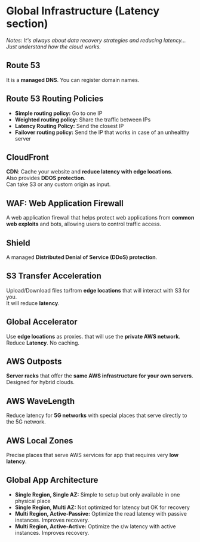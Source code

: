# Global Infrastructure (Latency section)

*Notes: It's always about data recovery strategies and reducing latency... Just understand how the cloud works.*

## Route 53

It is a **managed DNS**. You can register domain names.

## Route 53 Routing Policies

- **Simple routing policy:** Go to one IP
- **Weighted routing policy:** Share the traffic between IPs 
- **Latency Routing Policy:** Send the closest IP
- **Failover routing policy:** Send the IP that works in case of an unhealthy server

## CloudFront

**CDN**: Cache your website and **reduce latency with edge locations**.  
Also provides **DDOS protection**.  
Can take S3 or any custom origin as input.

## WAF: Web Application Firewall

A web application firewall that helps protect web applications from **common web exploits** and bots, allowing users to control traffic access.

## Shield

A managed **Distributed Denial of Service (DDoS) protection**.

## S3 Transfer Acceleration

Upload/Download files to/from **edge locations** that will interact with S3 for you.  
It will reduce **latency**.

## Global Accelerator

Use **edge locations** as proxies. that will use the **private AWS network**.  
Reduce **Latency**. No caching.

## AWS Outposts

**Server racks** that offer the **same AWS infrastructure for your own servers**.  
Designed for hybrid clouds.

## AWS WaveLength

Reduce latency for **5G networks** with special places that serve directly to the 5G network.

## AWS Local Zones

Precise places that serve AWS services for app that requires very **low latency**.

## Global App Architecture

- **Single Region, Single AZ:** Simple to setup but only available in one physical place
- **Single Region, Multi AZ:** Not optimized for latency but OK for recovery
- **Multi Region, Active-Passive:** Optimize the read latency with passive instances. Improves recovery.
- **Multi Region, Active-Active:** Optimize the r/w latency with active instances. Improves recovery.

